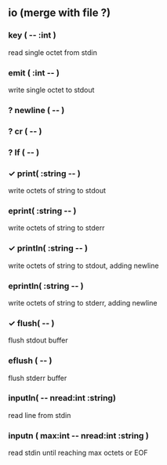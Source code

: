 ## io (merge with file ?)



### key ( -- :int ) 
read single octet from stdin
### emit ( :int -- ) 
write single octet to stdout
### ? newline ( -- ) 
### ? cr ( -- )
### ? lf ( -- )

### ✓ print( :string -- )
write octets of string to stdout
### eprint( :string -- )
write octets of string to stderr
### ✓ println( :string -- )
write octets of string to stdout, adding newline
### eprintln( :string -- )
write octets of string to stderr, adding newline

### ✓ flush( -- )
flush stdout buffer
### eflush ( -- )
flush stderr buffer

### inputln( -- nread:int :string)
read line from stdin
### inputn ( max:int -- nread:int :string )
read stdin until reaching max octets or EOF